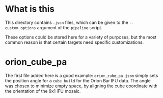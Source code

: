 # What is this

This directory contains `.json` files, which can be given to the
`--custom_options` argument of the `pipeline` script.

These options could be stored here for a variety of purposes, but the most
common reason is that certain targets need specific customizations. 

# orion_cube_pa

The first file added here is a good example: `orion_cube_pa.json` simply sets
the position angle for a `cube_build` for the Orion Bar IFU data. The angle was
chosen to minimize empty space, by aligning the cube coordinate with the
orientation of the 9x1 IFU mosaic.
